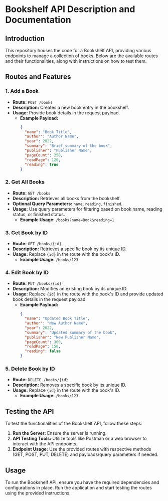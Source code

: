 # Bookshelf API Description and Documentation

## Introduction

This repository houses the code for a Bookshelf API, providing various endpoints to manage a collection of books. Below are the available routes and their functionalities, along with instructions on how to test them.

## Routes and Features

### 1. Add a Book

- **Route:** `POST /books`
- **Description:** Creates a new book entry in the bookshelf.
- **Usage:** Provide book details in the request payload.
  - **Example Payload:**
    ```json
    {
      "name": "Book Title",
      "author": "Author Name",
      "year": 2022,
      "summary": "Brief summary of the book",
      "publisher": "Publisher Name",
      "pageCount": 250,
      "readPage": 120,
      "reading": true
    }
    ```

### 2. Get All Books

- **Route:** `GET /books`
- **Description:** Retrieves all books from the bookshelf.
- **Optional Query Parameters:** `name`, `reading`, `finished`.
- **Usage:** Use query parameters for filtering based on book name, reading status, or finished status.
  - **Example Usage:** `/books?name=Book&reading=1`

### 3. Get Book by ID

- **Route:** `GET /books/{id}`
- **Description:** Retrieves a specific book by its unique ID.
- **Usage:** Replace `{id}` in the route with the book's ID.
  - **Example Usage:** `/books/123`

### 4. Edit Book by ID

- **Route:** `PUT /books/{id}`
- **Description:** Modifies an existing book by its unique ID.
- **Usage:** Replace `{id}` in the route with the book's ID and provide updated book details in the request payload.
  - **Example Payload:**
    ```json
    {
      "name": "Updated Book Title",
      "author": "New Author Name",
      "year": 2022,
      "summary": "Updated summary of the book",
      "publisher": "New Publisher Name",
      "pageCount": 300,
      "readPage": 150,
      "reading": false
    }
    ```

### 5. Delete Book by ID

- **Route:** `DELETE /books/{id}`
- **Description:** Removes a specific book by its unique ID.
- **Usage:** Replace `{id}` in the route with the book's ID.
  - **Example Usage:** `/books/123`

## Testing the API

To test the functionalities of the Bookshelf API, follow these steps:

1. **Run the Server:** Ensure the server is running.
2. **API Testing Tools:** Utilize tools like Postman or a web browser to interact with the API endpoints.
3. **Endpoint Usage:** Use the provided routes with respective methods (GET, POST, PUT, DELETE) and payloads/query parameters if needed.

## Usage

To run the Bookshelf API, ensure you have the required dependencies and configurations in place. Run the application and start testing the routes using the provided instructions.


